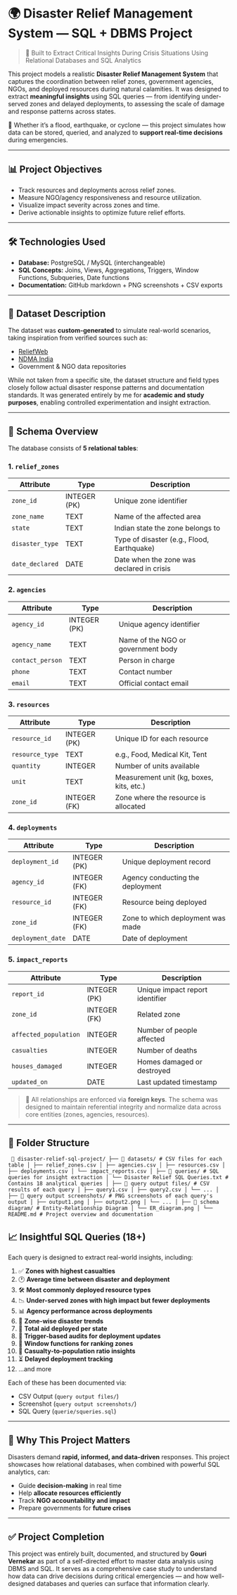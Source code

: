 # 🌍 Disaster Relief Management System — SQL + DBMS Project

> 🚨 Built to Extract Critical Insights During Crisis Situations Using Relational Databases and SQL Analytics

This project models a realistic **Disaster Relief Management System** that captures the coordination between relief zones, government agencies, NGOs, and deployed resources during natural calamities. It was designed to extract **meaningful insights** using SQL queries — from identifying under-served zones and delayed deployments, to assessing the scale of damage and response patterns across states.

📌 Whether it’s a flood, earthquake, or cyclone — this project simulates how data can be stored, queried, and analyzed to **support real-time decisions** during emergencies.

---

## 📊 Project Objectives

- Track resources and deployments across relief zones.
- Measure NGO/agency responsiveness and resource utilization.
- Visualize impact severity across zones and time.
- Derive actionable insights to optimize future relief efforts.

---

## 🛠️ Technologies Used

- **Database:** PostgreSQL / MySQL (interchangeable)
- **SQL Concepts:** Joins, Views, Aggregations, Triggers, Window Functions, Subqueries, Date functions
- **Documentation:** GitHub markdown + PNG screenshots + CSV exports

---

## 🧾 Dataset Description

The dataset was **custom-generated** to simulate real-world scenarios, taking inspiration from verified sources such as:
- [ReliefWeb](https://reliefweb.int/)
- [NDMA India](https://ndma.gov.in/)
- Government & NGO data repositories

While not taken from a specific site, the dataset structure and field types closely follow actual disaster response patterns and documentation standards. It was generated entirely by me for **academic and study purposes**, enabling controlled experimentation and insight extraction.

---

## 🧩 Schema Overview

The database consists of **5 relational tables**:

### 1. `relief_zones`
| Attribute       | Type        | Description                              |
|----------------|-------------|------------------------------------------|
| `zone_id`      | INTEGER (PK)| Unique zone identifier                   |
| `zone_name`    | TEXT        | Name of the affected area                |
| `state`        | TEXT        | Indian state the zone belongs to         |
| `disaster_type`| TEXT        | Type of disaster (e.g., Flood, Earthquake)|
| `date_declared`| DATE        | Date when the zone was declared in crisis|

### 2. `agencies`
| Attribute         | Type        | Description                            |
|------------------|-------------|----------------------------------------|
| `agency_id`       | INTEGER (PK)| Unique agency identifier               |
| `agency_name`     | TEXT        | Name of the NGO or government body     |
| `contact_person`  | TEXT        | Person in charge                       |
| `phone`           | TEXT        | Contact number                         |
| `email`           | TEXT        | Official contact email                 |

### 3. `resources`
| Attribute      | Type        | Description                                |
|---------------|-------------|--------------------------------------------|
| `resource_id` | INTEGER (PK)| Unique ID for each resource                |
| `resource_type`| TEXT        | e.g., Food, Medical Kit, Tent              |
| `quantity`    | INTEGER     | Number of units available                  |
| `unit`        | TEXT        | Measurement unit (kg, boxes, kits, etc.)   |
| `zone_id`     | INTEGER (FK)| Zone where the resource is allocated       |

### 4. `deployments`
| Attribute        | Type        | Description                              |
|------------------|-------------|------------------------------------------|
| `deployment_id`  | INTEGER (PK)| Unique deployment record                 |
| `agency_id`      | INTEGER (FK)| Agency conducting the deployment         |
| `resource_id`    | INTEGER (FK)| Resource being deployed                  |
| `zone_id`        | INTEGER (FK)| Zone to which deployment was made        |
| `deployment_date`| DATE        | Date of deployment                       |

### 5. `impact_reports`
| Attribute         | Type        | Description                            |
|-------------------|-------------|----------------------------------------|
| `report_id`       | INTEGER (PK)| Unique impact report identifier        |
| `zone_id`         | INTEGER (FK)| Related zone                           |
| `affected_population` | INTEGER | Number of people affected              |
| `casualties`      | INTEGER     | Number of deaths                       |
| `houses_damaged`  | INTEGER     | Homes damaged or destroyed             |
| `updated_on`      | DATE        | Last updated timestamp                 |

> 🔗 All relationships are enforced via **foreign keys**. The schema was designed to maintain referential integrity and normalize data across core entities (zones, agencies, resources).

---

## 📂 Folder Structure
<pre><code> 📁 disaster-relief-sql-project/ ├── 📁 datasets/ # CSV files for each table │ ├── relief_zones.csv │ ├── agencies.csv │ ├── resources.csv │ ├── deployments.csv │ └── impact_reports.csv │ ├── 📁 queries/ # SQL queries for insight extraction │ └── Disaster Relief SQL Queries.txt # Contains 18 analytical queries │ ├── 📁 query output files/ # CSV results of each query │ ├── query1.csv │ ├── query2.csv │ └── ... │ ├── 📁 query output screenshots/ # PNG screenshots of each query's output │ ├── output1.png │ ├── output2.png │ └── ... │ ├── 📁 schema diagram/ # Entity-Relationship Diagram │ └── ER_diagram.png │ └── README.md # Project overview and documentation </code></pre>
## 📈 Insightful SQL Queries (18+)

Each query is designed to extract real-world insights, including:

1. ✅ **Zones with highest casualties**
2. 🕐 **Average time between disaster and deployment**
3. 🛠️ **Most commonly deployed resource types**
4. 📉 **Under-served zones with high impact but fewer deployments**
5. 📊 **Agency performance across deployments**
6. 📍 **Zone-wise disaster trends**
7. 🧮 **Total aid deployed per state**
8. 🔁 **Trigger-based audits for deployment updates**
9. 🧵 **Window functions for ranking zones**
10. 👥 **Casualty-to-population ratio insights**
11. ⏳ **Delayed deployment tracking**
12. ...and more

Each of these has been documented via:
- CSV Output (`query output files/`)
- Screenshot (`query output screenshots/`)
- SQL Query (`querie/squeries.sql`)

---

## 🔎 Why This Project Matters

Disasters demand **rapid, informed, and data-driven** responses. This project showcases how relational databases, when combined with powerful SQL analytics, can:
- Guide **decision-making** in real time
- Help **allocate resources efficiently**
- Track **NGO accountability and impact**
- Prepare governments for **future crises**

---

## ✅ Project Completion

This project was entirely built, documented, and structured by **Gouri Vernekar** as part of a self-directed effort to master data analysis using DBMS and SQL. It serves as a comprehensive case study to understand how data can drive decisions during critical emergencies — and how well-designed databases and queries can surface that information clearly.
